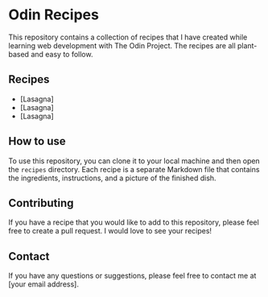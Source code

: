 # Odin Recipes

This repository contains a collection of recipes that I have created while learning web development with The Odin Project. The recipes are all plant-based and easy to follow.

## Recipes

* [Lasagna]
* [Lasagna]
* [Lasagna]

## How to use

To use this repository, you can clone it to your local machine and then open the `recipes` directory. Each recipe is a separate Markdown file that contains the ingredients, instructions, and a picture of the finished dish.

## Contributing

If you have a recipe that you would like to add to this repository, please feel free to create a pull request. I would love to see your recipes!

## Contact

If you have any questions or suggestions, please feel free to contact me at [your email address].
